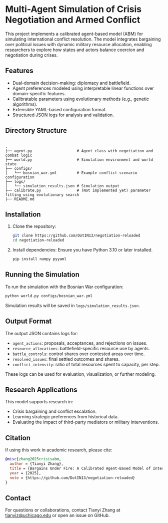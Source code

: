 # Multi-Agent Simulation of Crisis Negotiation and Armed Conflict

This project implements a calibrated agent-based model (ABM) for simulating international conflict resolution. The model integrates bargaining over political issues with dynamic military resource allocation, enabling researchers to explore how states and actors balance coercion and negotiation during crises.

## Features

- Dual-domain decision-making: diplomacy and battlefield.
- Agent preferences modeled using interpretable linear functions over domain-specific features.
- Calibratable parameters using evolutionary methods (e.g., genetic algorithms).
- Extensible YAML-based configuration format.
- Structured JSON logs for analysis and validation.

## Directory Structure

```

.
├── agent.py                    # Agent class with negotiation and combat logic
├── world.py                    # Simulation environment and world state
├── configs/
│   └── bosnian_war.yml         # Example conflict scenario configuration
├── logs/
│   └── simulation_results.json # Simulation output
├── calibrate.py                # (Not implemented yet) parameter fitting using evolutionary search
├── README.md

````

## Installation

1. Clone the repository:
   ```bash
   git clone https://github.com/DotIN13/negotiation-reloaded
   cd negotiation-reloaded
   ```

2. Install dependencies: Ensure you have Python 3.10 or later installed.
   ```bash
   pip install numpy pyyaml
   ```

## Running the Simulation

To run the simulation with the Bosnian War configuration:

```bash
python world.py configs/bosnian_war.yml
```

Simulation results will be saved in `logs/simulation_results.json`.

## Output Format

The output JSON contains logs for:

* `agent_actions`: proposals, acceptances, and rejections on issues.
* `resource_allocations`: battlefield-specific resource use by agents.
* `battle_controls`: control shares over contested areas over time.
* `resolved_issues`: final settled outcomes and shares.
* `conflict_intensity`: ratio of total resources spent to capacity, per step.

These logs can be used for evaluation, visualization, or further modeling.

## Research Applications

This model supports research in:

* Crisis bargaining and conflict escalation.
* Learning strategic preferences from historical data.
* Evaluating the impact of third-party mediators or military interventions.

## Citation

If using this work in academic research, please cite:

```bibtex
@misc{zhang2025crisisabm,
  author = {Tianyi Zhang},
  title = {Bargains Under Fire: A Calibrated Agent-Based Model of International Crisis Behavior},
  year = {2025},
  note = {https://github.com/DotIN13/negotiation-reloaded}
}
```

## Contact

For questions or collaborations, contact Tianyi Zhang at [tianyiz@uchicago.edu](mailto:tzhang3@uchicago.edu) or open an issue on GitHub.
